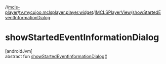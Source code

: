 //[mcls-player](../../../index.md)/[tv.mycujoo.mclsplayer.player.widget](../index.md)/[IMCLSPlayerView](index.md)/[showStartedEventInformationDialog](show-started-event-information-dialog.md)

# showStartedEventInformationDialog

[androidJvm]\
abstract fun [showStartedEventInformationDialog](show-started-event-information-dialog.md)()
